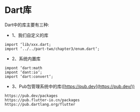 # Dart库

Dart中的库主要有三种:

- 1、我们自定义的库

```
import ‘lib/xxx.dart;
import ‘../../part-two/chapter3/enum.dart‘;
```

- 2、系统内置库

```
impont ‘dart:math
impont ‘dant:io‘;
import ‘dart:convert‘;
```

- 3、Pub包管理系统中的库([https://pub.dev](https://pub.dev/))

```
https://pub.dev/packages
https://pub.flutter-io.cn/packages
https://pub.dartlang.org/flutter
```